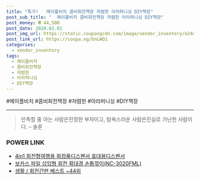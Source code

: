 ```yaml
--- 
title: "특가!   메이플비치 콤비회전책장 저렴한 아라퍼니싱 DIY책장" 
post_sub_title: "  메이플비치 콤비회전책장 저렴한 아라퍼니싱 DIY책장" 
post_money: ₩ 44,500 
post_date: 2020.02.01 
post_img_url: https://static.coupangcdn.com/image/vendor_inventory/e24e/0e531f6b740f8b9b27c4321158fcdab55d0ec4625d2798b1a7edcf89767d.jpg 
post_link_url: https://coupa.ng/bnLWQ1 
categories: 
  - vendor_inventory 
tags: 
  - 메이플비치 
  - 콤비회전책장 
  - 저렴한 
  - 아라퍼니싱 
  - DIY책장 
--- 
```

  #메이플비치 #콤비회전책장 #저렴한 #아라퍼니싱 #DIY책장 
<hr> 

> 만족할 줄 아는 사람은진정한 부자이고, 탐욕스러운 사람은진실로 가난한 사람이다. – 솔론 


### POWER LINK

* <a href="https://blog.naver.com/an0733/221785181988" target="_blank">4in1 회전형여행용 화장품디스펜서 휴대용디스펜서</a>
* <a href="https://blog.naver.com/santokki14/221780686672" target="_blank">보카스 파일 삽입형 회전 확대경 손톱깎이(NC-3020FML)</a>
* <a href="https://blog.naver.com/santokki14/221783830856" target="_blank">생활 / 회전간판 베스트 ~44위</a>

